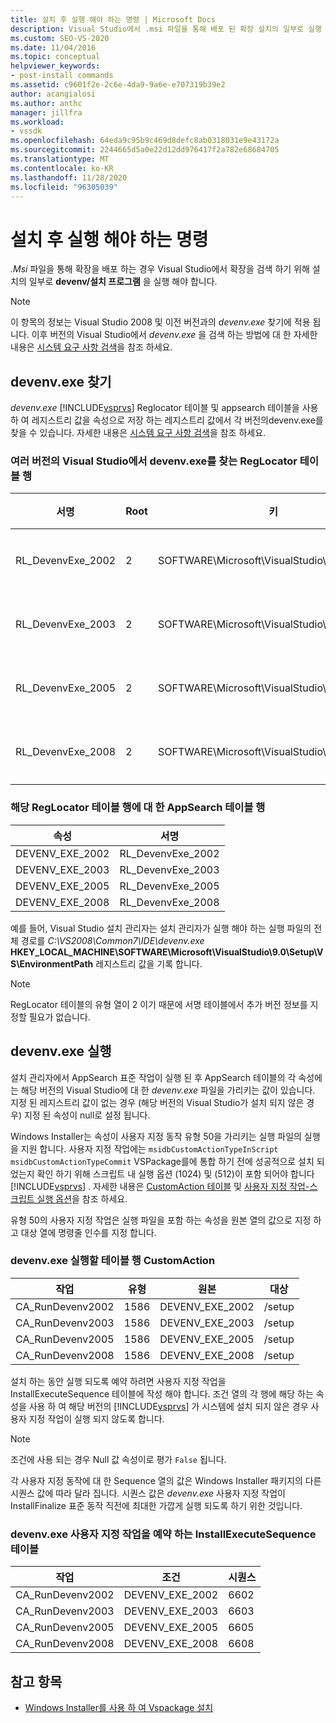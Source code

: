 ```yaml
---
title: 설치 후 실행 해야 하는 명령 | Microsoft Docs
description: Visual Studio에서 .msi 파일을 통해 배포 된 확장 설치의 일부로 실행 해야 하는 명령에 대해 알아봅니다.
ms.custom: SEO-VS-2020
ms.date: 11/04/2016
ms.topic: conceptual
helpviewer_keywords:
- post-install commands
ms.assetid: c9601f2e-2c6e-4da9-9a6e-e707319b39e2
author: acangialosi
ms.author: anthc
manager: jillfra
ms.workload:
- vssdk
ms.openlocfilehash: 64eda9c95b9c469d8defc8ab0318031e9e43172a
ms.sourcegitcommit: 2244665d5a0e22d12dd976417f2a782e68684705
ms.translationtype: MT
ms.contentlocale: ko-KR
ms.lasthandoff: 11/28/2020
ms.locfileid: "96305039"
---
```

# <a name="commands-that-must-be-run-after-installation"></a>설치 후 실행 해야 하는 명령
*.Msi* 파일을 통해 확장을 배포 하는 경우 Visual Studio에서 확장을 검색 하기 위해 설치의 일부로 **devenv/설치 프로그램** 을 실행 해야 합니다.

> [!NOTE]
> 이 항목의 정보는 Visual Studio 2008 및 이전 버전과의 *devenv.exe* 찾기에 적용 됩니다. 이후 버전의 Visual Studio에서 *devenv.exe* 을 검색 하는 방법에 대 한 자세한 내용은 [시스템 요구 사항 검색](../../extensibility/internals/detecting-system-requirements.md)을 참조 하세요.

## <a name="find-devenvexe"></a>devenv.exe 찾기
 *devenv.exe* [!INCLUDE[vsprvs](../../code-quality/includes/vsprvs_md.md)] Reglocator 테이블 및 appsearch 테이블을 사용 하 여 레지스트리 값을 속성으로 저장 하는 레지스트리 값에서 각 버전의devenv.exe를 찾을 수 있습니다. 자세한 내용은 [시스템 요구 사항 검색](../../extensibility/internals/detecting-system-requirements.md)을 참조 하세요.

### <a name="reglocator-table-rows-to-locate-devenvexe-from-different-versions-of-visual-studio"></a>여러 버전의 Visual Studio에서 devenv.exe를 찾는 RegLocator 테이블 행

|서명|Root|키|이름|유형|
|-----------------|----------|---------|----------|----------|
|RL_DevenvExe_2002|2|SOFTWARE\Microsoft\VisualStudio\7.0\Setup\VS|환경 경로|2|
|RL_DevenvExe_2003|2|SOFTWARE\Microsoft\VisualStudio\7.1\Setup\VS|환경 경로|2|
|RL_DevenvExe_2005|2|SOFTWARE\Microsoft\VisualStudio\8.0\Setup\VS|환경 경로|2|
|RL_DevenvExe_2008|2|SOFTWARE\Microsoft\VisualStudio\9.0\Setup\VS|환경 경로|2|

### <a name="appsearch-table-rows-for-corresponding-reglocator-table-rows"></a>해당 RegLocator 테이블 행에 대 한 AppSearch 테이블 행

|속성|서명|
|--------------|-----------------|
|DEVENV_EXE_2002|RL_DevenvExe_2002|
|DEVENV_EXE_2003|RL_DevenvExe_2003|
|DEVENV_EXE_2005|RL_DevenvExe_2005|
|DEVENV_EXE_2008|RL_DevenvExe_2008|

 예를 들어, Visual Studio 설치 관리자는 설치 관리자가 실행 해야 하는 실행 파일의 전체 경로를 *C:\VS2008\Common7\IDE\devenv.exe* **HKEY_LOCAL_MACHINE\SOFTWARE\Microsoft\VisualStudio\9.0\Setup\VS\EnvironmentPath** 레지스트리 값을 기록 합니다.

> [!NOTE]
> RegLocator 테이블의 유형 열이 2 이기 때문에 서명 테이블에서 추가 버전 정보를 지정할 필요가 없습니다.

## <a name="run-devenvexe"></a>devenv.exe 실행
 설치 관리자에서 AppSearch 표준 작업이 실행 된 후 AppSearch 테이블의 각 속성에는 해당 버전의 Visual Studio에 대 한 *devenv.exe* 파일을 가리키는 값이 있습니다. 지정 된 레지스트리 값이 없는 경우 (해당 버전의 Visual Studio가 설치 되지 않은 경우) 지정 된 속성이 null로 설정 됩니다.

 Windows Installer는 속성이 사용자 지정 동작 유형 50을 가리키는 실행 파일의 실행을 지원 합니다. 사용자 지정 작업에는 `msidbCustomActionTypeInScript` `msidbCustomActionTypeCommit` VSPackage를에 통합 하기 전에 성공적으로 설치 되었는지 확인 하기 위해 스크립트 내 실행 옵션 (1024) 및 (512)이 포함 되어야 합니다 [!INCLUDE[vsprvs](../../code-quality/includes/vsprvs_md.md)] . 자세한 내용은 [CustomAction 테이블](/windows/desktop/msi/customaction-table) 및 [사용자 지정 작업-스크립트 실행 옵션](/windows/desktop/msi/custom-action-in-script-execution-options)을 참조 하세요.

 유형 50의 사용자 지정 작업은 실행 파일을 포함 하는 속성을 원본 열의 값으로 지정 하 고 대상 열에 명령줄 인수를 지정 합니다.

### <a name="customaction-table-rows-to-run-devenvexe"></a>devenv.exe 실행할 테이블 행 CustomAction

|작업|유형|원본|대상|
|------------|----------|------------|------------|
|CA_RunDevenv2002|1586|DEVENV_EXE_2002|/setup|
|CA_RunDevenv2003|1586|DEVENV_EXE_2003|/setup|
|CA_RunDevenv2005|1586|DEVENV_EXE_2005|/setup|
|CA_RunDevenv2008|1586|DEVENV_EXE_2008|/setup|

 설치 하는 동안 실행 되도록 예약 하려면 사용자 지정 작업을 InstallExecuteSequence 테이블에 작성 해야 합니다. 조건 열의 각 행에 해당 하는 속성을 사용 하 여 해당 버전의 [!INCLUDE[vsprvs](../../code-quality/includes/vsprvs_md.md)] 가 시스템에 설치 되지 않은 경우 사용자 지정 작업이 실행 되지 않도록 합니다.

> [!NOTE]
> 조건에 사용 되는 경우 Null 값 속성이로 평가 `False` 됩니다.

 각 사용자 지정 동작에 대 한 Sequence 열의 값은 Windows Installer 패키지의 다른 시퀀스 값에 따라 달라 집니다. 시퀀스 값은 *devenv.exe* 사용자 지정 작업이 InstallFinalize 표준 동작 직전에 최대한 가깝게 실행 되도록 하기 위한 것입니다.

### <a name="installexecutesequence-table-to-schedule-the-devenvexe-custom-actions"></a>devenv.exe 사용자 지정 작업을 예약 하는 InstallExecuteSequence 테이블

|작업|조건|시퀀스|
|------------|---------------|--------------|
|CA_RunDevenv2002|DEVENV_EXE_2002|6602|
|CA_RunDevenv2003|DEVENV_EXE_2003|6603|
|CA_RunDevenv2005|DEVENV_EXE_2005|6605|
|CA_RunDevenv2008|DEVENV_EXE_2008|6608|

## <a name="see-also"></a>참고 항목
- [Windows Installer를 사용 하 여 Vspackage 설치](../../extensibility/internals/installing-vspackages-with-windows-installer.md)
